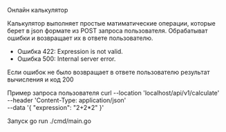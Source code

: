 Онлайн калькулятор

Калькулятор выполняет простые матиматические операции, которые берет в json формате из POST запроса пользователя.
Обрабатыват ошибки и возвращает их в ответе пользователю.
- Ошибка 422: Expression is not valid.
- Ошибка 500: Internal server error.

Если ошибок не было возвращает в ответе пользователю результат вычисления и код 200
  
Пример запроса пользователя
curl --location 'localhost/api/v1/calculate' \
--header 'Content-Type: application/json' \
--data '{
  "expression": "2+2*2"
}'

Запуск 
go run ./cmd/main.go
